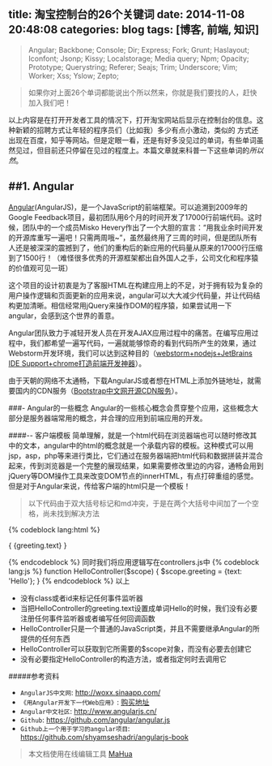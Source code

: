 title: 淘宝控制台的26个关键词
date: 2014-11-08 20:48:08
categories: blog
tags: [博客, 前端, 知识]
---

> Angular;    Backbone;	Console;		Dir;			Express;	Fork;		Grunt;		Haslayout;		Iconfont;
Jsonp;		Kissy;		Localstorage;	Media query;	Npm;		Opacity;	Prototype;	Querystring;	Referer;
Seajs;		Trim;		Underscore;		Vim;			Worker;		Xss;		Yslow;		Zepto;

> 如果你对上面26个单词都能说出个所以然来，你就是我们要找的人，赶快加入我们吧！

以上内容是在打开开发者工具的情况下，打开淘宝网站后显示在控制台的信息。这种新颖的招聘方式让年轻的程序员们（比如我）多少有点小激动，类似的
方式还出现在百度，知乎等网站。但是定眼一看，还是有好多没见过的单词，有些单词虽然见过，但目前还只停留在见过的程度上。本篇文章就来科普一下这些单词的*所以然*。

##1. Angular
---
[Angular](http://angular.org)(AngularJS)，是一个JavaScript的前端框架。可以追溯到2009年的Google Feedback项目，最初团队用6个月的时间开发了17000行前端代码。这时候，团队中的一个成员Misko Hevery作出了一个大胆的宣言：“用我业余时间开发的开源库重写一遍吧！只需两周哦~”，虽然最终用了三周的时间，但是团队所有人还是被深深的震撼到了，他们的重构后的新应用的代码量从原来的17000行压缩到了1500行！（难怪很多优秀的开源框架都出自外国人之手，公司文化和程序猿的价值观可见一斑）


这个项目的设计初衷是为了客服HTML在构建应用上的不足，对于拥有较为复杂的用户操作逻辑和页面更新的应用来说，angular可以大大减少代码量，并让代码结构更加清晰。相信经常用jQuery来操作DOM的程序猿，如果尝试用一下angular，会感到这个世界的善意。

Angular团队致力于减轻开发人员在开发AJAX应用过程中的痛苦。在编写应用过程中，我们都希望一遍写代码，一遍就能够惊奇的看到代码所产生的效果，通过Webstorm开发环境，我们可以达到这种目的（[webstorm+nodejs+JetBrains IDE Support+chrome打造前端开发神器](http://www.cnblogs.com/p2227/p/3551659.html)）。

由于天朝的网络不太通畅，下载AngularJS或者想在HTML上添加外链地址，就需要国内的CDN服务（[Bootstrap中文网开源CDN服务](http://www.bootcdn.cn/)）。


###- Angular的一些概念
Angular的一些核心概念会贯穿整个应用，这些概念大部分是服务器端常用的概念，并合理的应用到前端应用的开发。

####-- 客户端模板
简单理解，就是一个html代码在浏览器端也可以随时修改其中的文本，angular中的html的概念就是一个承载内容的模板。这种模式可以用jsp，asp，php等来进行类比，它们通过在服务器端把html代码和数据拼装并混合起来，传到浏览器是一个完整的展现结果，如果需要修改里边的内容，通畅会用到jQuery等DOM操作工具来改变DOM节点的innerHTML，有点打碎重组的感觉。但是对于Angular来说，传给客户端的html只是一个模板！

> 以下代码由于双大括号标记和md冲突，于是在两个大括号中间加了一个空格，尚未找到解决方法

{% codeblock lang:html %}
<html ng-app>
    <head>
        <script src="angular.js"></script>
        <script src="controllers.js"></script>    
    </head>
    <body>
        <div ng-controller="HelloController">
           <p>{ {greeting.text} }</p>
        </div>
    </body>
</html>
{% endcodeblock %}
同时我们将应用逻辑写在controllers.js中
{% codeblock lang:js %}
function HelloController($scope) {
    $scope.greeting = {text: 'Hello'};
}
{% endcodeblock %}
以上

* 没有class或者id来标记任何事件监听器
* 当把HelloController的greeting.text设置成单词Hello的时候，我们没有必要注册任何事件监听器或者编写任何回调函数
* HelloController只是一个普通的JavaScript类，并且不需要继承Angular的所提供的任何东西
* HelloController可以获取到它所需要的$scope对象，而没有必要去创建它
* 没有必要指定HelloController的构造方法，或者指定何时去调用它



#####参考资料
* `AngularJS中文网`: http://woxx.sinaapp.com/
* `《用Angular开发下一代Web应用》`: [购买地址](http://www.amazon.cn/gp/product/B00G3XSBG8/ref=fs_rd_1)
* `Angular中文社区`: http://www.angularjs.cn/
* `Github`: https://github.com/angular/angular.js
* `Github上一个用于学习的angular项目`: https://github.com/shyamseshadri/angularjs-book

> 本文档使用在线编辑工具
[MaHua](http://mahua.jser.me)

